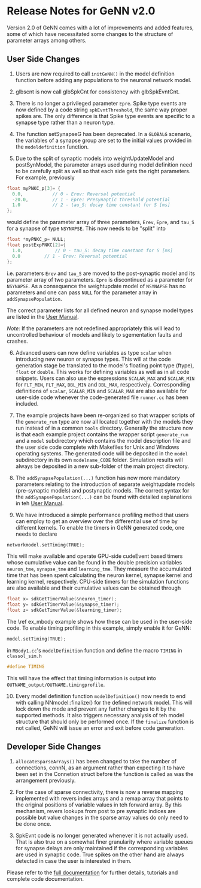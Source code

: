 Release Notes for GeNN v2.0
====

Version 2.0 of GeNN comes with a lot of improvements and added features, some of which have necessitated some changes to the structure of parameter arrays among others.

User Side Changes 
----

1. Users are now required to call `initGeNN()` in the model definition function before adding any populations to the neuronal network model. 

2. glbscnt is now call glbSpkCnt for consistency with glbSpkEvntCnt.

3. There is no longer a privileged parameter `Epre`.  Spike type events
  are now defined by a code string `spkEvntThreshold`, the same way proper spikes are. The only difference is that Spike type events are specific to a synapse type rather than a neuron type.

4. The function setSynapseG has been deprecated. In a `GLOBALG` scenario, the variables of a synapse group are set to the initial values provided in the `modeldefinition` function.

5. Due to the split of synaptic models into weightUpdateModel and postSynModel, the parameter arrays used during model definition need to be carefully split as well so that each side gets the right parameters. For example, previously

```C++
float myPNKC_p[3]= {
  0.0,           // 0 - Erev: Reversal potential
  -20.0,         // 1 - Epre: Presynaptic threshold potential
  1.0            // 2 - tau_S: decay time constant for S [ms]
};
```
would define the parameter array of three parameters, `Erev`, `Epre`, and `tau_S` for a synapse of type `NSYNAPSE`. This now needs to be "split" into
```C++
float *myPNKC_p= NULL;
float postExpPNKC[2]={
  1.0,            // 0 - tau_S: decay time constant for S [ms]
  0.0		  // 1 - Erev: Reversal potential
};
```
i.e. parameters `Erev` and `tau_S` are moved to the post-synaptic model and its parameter array of two parameters. `Epre` is discontinued as a parameter for `NSYNAPSE`. As a consequence the weightupdate model of `NSYNAPSE` has no parameters and one can pass `NULL` for the parameter array in `addSynapsePopulation`. 

The correct parameter lists for all defined neuron and synapse model types are listed in the [User Manual](http://genn-team.github.io/genn/documentation/html/dc/d05/UserManual.html).

*Note:* 
If the parameters are not redefined appropriately this will lead to uncontrolled behaviour of models and likely to sgementation faults and crashes.

6. Advanced users can now define variables as type `scalar` when introducing new neuron or synapse types. This will at the code generation stage be translated to the model's floating point type (ftype), `float` or `double`. This works for defining variables as well as in all code snippets. Users can also use the expressions `SCALAR_MAX` and `SCALAR_MIN` for `FLT_MIN`, `FLT_MAX`, `DBL_MIN` and `DBL_MAX`, respectively. Corresponding definitions of `scalar`, `SCALAR_MIN` and `SCALAR_MAX` are also available for user-side code whenever the code-generated file `runner.cc` has been included.

7. The example projects have been re-organized so that wrapper scripts of the `generate_run` type are now all located together with the models they run instead of in a common `tools` directory. Generally the structure now is that each example project contains the wrapper script `generate_run` and a `model` subdirectory which contains the model description file and the user side code complete with Makefiles for Unix and Windows operating systems. The generated code will be deposited in the `model` subdirectory in its own `modelname_CODE` folder. Simulation results will always be deposited in a new sub-folder of the main project directory.

8. The `addSynapsePopulation(...)` function has now more mandatory parameters relating to the introduction of separate weightupdate models (pre-synaptic models) and postynaptic models. The correct syntax for the `addSynapsePopulation(...)` can be found with detailed explanations in teh [User Manual](http://genn-team.github.io/genn/documentation/html/dc/d05/UserManual.html).

9. We have introduced a simple performance profiling method that users can employ to get an overview over the differential use of time by different kernels. To enable the timers in GeNN generated code, one needs to declare
```C++
networkmodel.setTiming(TRUE);
```
This will make available and operate GPU-side cudeEvent based timers whose cumulative value can be found in the double precision variables `neuron_tme`, `synapse_tme` and `learning_tme`. They measure the accumulated time that has been spent calculating the neuron kernel, synapse kernel and learning kernel, respectively. CPU-side timers for the simulation functions are also available and their cumulative values can be obtained through 
```C++
float x= sdkGetTimerValue(&neuron_timer);
float y= sdkGetTimerValue(&synapse_timer);
float z= sdkGetTimerValue(&learning_timer);
```
The \ref ex_mbody example shows how these can be used in the user-side code. To enable timing profiling in this example, simply enable it for GeNN:
```C++
model.setTiming(TRUE);
```
in `MBody1.cc`'s `modelDefinition` function and define the macro `TIMING` in `classol_sim.h`
```C++
#define TIMING
```
This will have the effect that timing information is output into `OUTNAME_output/OUTNAME.timingprofile`.

10. Every model definition function `modelDefinition()` now needs to end with calling NNmodel::finalize() for the defined network model. This will lock down the mode and prevent any further changes to it by the supported methods. It also triggers necessary analysis of teh model structure that should only be performed once. If the `finalize` function is not called, GeNN will issue an error and exit before code generation.

Developer Side Changes
----

1. `allocateSparseArrays()` has been changed to take the number of connections, connN, as an argument rather than expecting it to have been set in the Connetion struct before the function is called as was the arrangement previously.

2. For the case of sparse connectivity, there is now a reverse mapping implemented with revers index arrays and a remap array that points to the original positions of variable values in teh forward array. By this mechanism, revers lookups from post to pre synaptic indices are possible but value changes in the sparse array values do only need to be done once.

3. SpkEvnt code is no longer generated whenever it is not actually used. That is also true on a somewhat finer granularity where variable queues for synapse delays are only maintained if the corresponding variables are used in synaptic code. True spikes on the other hand are always detected in case the user is interested in them.

Please refer to the [full documentation](http://genn-team.github.io/genn/documentation/html/index.html) for further details, tutorials and complete code documentation.
